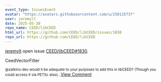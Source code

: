 ```yaml
---
event_type: IssuesEvent
avatar: "https://avatars.githubusercontent.com/u/25011573?"
user: jeremylt
date: 2025-05-30
repo_name: CEED/libCEED
html_url: https://github.com/CEED/libCEED/issues/1830
repo_url: https://github.com/CEED/libCEED
---
```


<a href='https://github.com/jeremylt' target='_blank'>jeremylt</a> open issue <a href='https://github.com/CEED/libCEED/issues/1830' target='_blank'>CEED/libCEED#1830</a>.

<p>CeedVectorFilter</p><small>@zatkins-dev would it be adequate to your purposes to add this in libCEED? (Though you could access it via PETSc also)...</small><a href='https://github.com/CEED/libCEED/issues/1830' target='_blank'>View Comment</a>